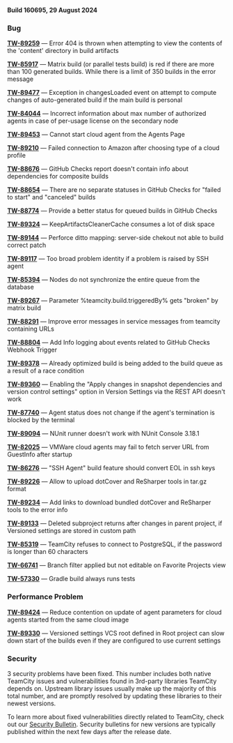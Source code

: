 [//]: # (title: TeamCity 2024.07.2 Release Notes)
[//]: # (auxiliary-id: TeamCity 2024.07.2 Release Notes)


**Build 160695, 29 August 2024**


<!--project: TeamCity Fix versions: 2024.07.2 #Fixed #Testing visible to: {All Users} -{Trunk issue}-->


### Bug

**[TW-89259](https://youtrack.jetbrains.com/issue/TW-89259/Error-404-is-thrown-when-attempting-to-view-the-contents-of-the-content-directory-in-build-artifacts)** — Error 404 is thrown when attempting to view the contents of the 'content' directory in build artifacts

**[TW-85917](https://youtrack.jetbrains.com/issue/TW-85917/Matrix-build-or-parallel-tests-build-is-red-if-there-are-more-than-100-generated-builds.-While-there-is-a-limit-of-350-builds-in)** — Matrix build (or parallel tests build) is red if there are more than 100 generated builds. While there is a limit of 350 builds in the error message

**[TW-89477](https://youtrack.jetbrains.com/issue/TW-89477/Exception-in-changesLoaded-event-on-attempt-to-compute-changes-of-auto-generated-build-if-the-main-build-is-personal)** — Exception in changesLoaded event on attempt to compute changes of auto-generated build if the main build is personal

**[TW-84044](https://youtrack.jetbrains.com/issue/TW-84044/Incorrect-information-about-max-number-of-authorized-agents-in-case-of-per-usage-license-on-the-secondary-node)** — Incorrect information about max number of authorized agents in case of per-usage license on the secondary node

**[TW-89453](https://youtrack.jetbrains.com/issue/TW-89453/Cannot-start-cloud-agent-from-the-Agents-Page)** — Cannot start cloud agent from the Agents Page

**[TW-89210](https://youtrack.jetbrains.com/issue/TW-89210/Failed-connection-to-Amazon-after-choosing-type-of-a-cloud-profile)** — Failed connection to Amazon after choosing type of a cloud profile

**[TW-88676](https://youtrack.jetbrains.com/issue/TW-88676/GitHub-Checks-report-doesnt-contain-info-about-dependencies-for-composite-builds)** — GitHub Checks report doesn't contain info about dependencies for composite builds

**[TW-88654](https://youtrack.jetbrains.com/issue/TW-88654/There-are-no-separate-statuses-in-GitHub-Checks-for-failed-to-start-and-canceled-builds)** — There are no separate statuses in GitHub Checks for "failed to start" and "canceled" builds

**[TW-88774](https://youtrack.jetbrains.com/issue/TW-88774/Provide-a-better-status-for-queued-builds-in-GitHub-Checks)** — Provide a better status for queued builds in GitHub Checks

**[TW-89324](https://youtrack.jetbrains.com/issue/TW-89324/KeepArtifactsCleanerCache-consumes-a-lot-of-disk-space)** — KeepArtifactsCleanerCache consumes a lot of disk space

**[TW-89144](https://youtrack.jetbrains.com/issue/TW-89144/Perforce-ditto-mapping-server-side-chekout-not-able-to-build-correct-patsh)** — Perforce ditto mapping: server-side chekout not able to build correct patсh

**[TW-89117](https://youtrack.jetbrains.com/issue/TW-89117/Too-broad-problem-identity-if-a-problem-is-raised-by-SSH-agent)** — Too broad problem identity if a problem is raised by SSH agent

**[TW-85394](https://youtrack.jetbrains.com/issue/TW-85394/Nodes-do-not-synchronize-the-entire-queue-from-the-database)** — Nodes do not synchronize the entire queue from the database

**[TW-89267](https://youtrack.jetbrains.com/issue/TW-89267/Parameter-teamcity.build.triggeredBy-gets-broken-by-matrix-build)** — Parameter %teamcity.build.triggeredBy% gets "broken" by matrix build

**[TW-88291](https://youtrack.jetbrains.com/issue/TW-88291/Improve-error-messages-in-service-messages-from-teamcity-containing-URLs)** — Improve error messages in service messages from teamcity containing URLs

**[TW-88804](https://youtrack.jetbrains.com/issue/TW-88804/Add-Info-logging-about-events-related-to-GitHub-Checks-Webhook-Trigger)** — Add Info logging about events related to GitHub Checks Webhook Trigger

**[TW-89378](https://youtrack.jetbrains.com/issue/TW-89378/Already-optimized-build-is-being-added-to-the-build-queue-as-a-result-of-a-race-condition)** — Already optimized build is being added to the build queue as a result of a race condition

**[TW-89360](https://youtrack.jetbrains.com/issue/TW-89360/Enabling-the-Apply-changes-in-snapshot-dependencies-and-version-control-settings-option-in-Version-Settings-via-the-REST-API)** — Enabling the "Apply changes in snapshot dependencies and version control settings" option in Version Settings via the REST API doesn't work

**[TW-87740](https://youtrack.jetbrains.com/issue/TW-87740/Agent-status-does-not-change-if-the-agents-termination-is-blocked-by-the-terminal)** — Agent status does not change if the agent's termination is blocked by the terminal

**[TW-89094](https://youtrack.jetbrains.com/issue/TW-89094/NUnit-runner-doesnt-work-with-NUnit-Console-3.18.1)** — NUnit runner doesn't work with NUnit Console 3.18.1

**[TW-82025](https://youtrack.jetbrains.com/issue/TW-82025/VMWare-cloud-agents-may-fail-to-fetch-server-URL-from-GuestInfo-after-startup)** — VMWare cloud agents may fail to fetch server URL from GuestInfo after startup

**[TW-86276](https://youtrack.jetbrains.com/issue/TW-86276/SSH-Agent-build-feature-should-convert-EOL-in-ssh-keys)** — "SSH Agent" build feature should convert EOL in ssh keys

**[TW-89226](https://youtrack.jetbrains.com/issue/TW-89226/Allow-to-upload-dotCover-and-ReSharper-tools-in-tar.gz-format)** — Allow to upload dotCover and ReSharper tools in tar.gz format

**[TW-89234](https://youtrack.jetbrains.com/issue/TW-89234/Add-links-to-download-bundled-dotCover-and-ReSharper-tools-to-the-error-info)** — Add links to download bundled dotCover and ReSharper tools to the error info

**[TW-89133](https://youtrack.jetbrains.com/issue/TW-89133/Deleted-subproject-returns-after-changes-in-parent-project-if-Versioned-settings-are-stored-in-custom-path)** — Deleted subproject returns after changes in parent project, if Versioned settings are stored in custom path

**[TW-85319](https://youtrack.jetbrains.com/issue/TW-85319/TeamCity-refuses-to-connect-to-PostgreSQL-if-the-password-is-longer-than-60-characters)** — TeamCity refuses to connect to PostgreSQL, if the password is longer than 60 characters

**[TW-66741](https://youtrack.jetbrains.com/issue/TW-66741/Branch-filter-applied-but-not-editable-on-Favorite-Projects-view)** — Branch filter applied but not editable on Favorite Projects view

**[TW-57330](https://youtrack.jetbrains.com/issue/TW-57330/Gradle-build-always-runs-tests)** — Gradle build always runs tests


### Performance Problem

**[TW-89424](https://youtrack.jetbrains.com/issue/TW-89424/Reduce-contention-on-update-of-agent-parameters-for-cloud-agents-started-from-the-same-cloud-image)** — Reduce contention on update of agent parameters for cloud agents started from the same cloud image

**[TW-89330](https://youtrack.jetbrains.com/issue/TW-89330/Versioned-settings-VCS-root-defined-in-Root-project-can-slow-down-start-of-the-builds-even-if-they-are-configured-to-use-current)** — Versioned settings VCS root defined in Root project can slow down start of the builds even if they are configured to use current settings



<!--project: TeamCity Fix versions: 2024.07.2  #Fixed #Testing #{Security Problem} -{Trunk issue}-->



### Security

3 security problems have been fixed. This number includes both native TeamCity issues and vulnerabilities found in 3rd-party libraries TeamCity depends on. Upstream library issues usually make up the majority of this total number, and are promptly resolved by updating these libraries to their newest versions.

To learn more about fixed vulnerabilities directly related to TeamCity, check out our [Security Bulletin](https://www.jetbrains.com/privacy-security/issues-fixed/?product=TeamCity&version=2024.03). Security bulletins for new versions are typically published within the next few days after the release date.